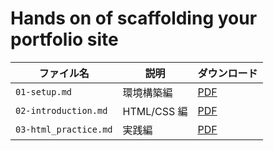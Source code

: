 # Hands on of scaffolding your portfolio site

| ファイル名            | 説明        | ダウンロード                                                                                                                          |
| --------------------- | ----------- | ------------------------------------------------------------------------------------------------------------------------------------- |
| `01-setup.md`         | 環境構築編  | [PDF](https://raw.githubusercontent.com/newt239/hands-on-of-scaffolding-your-portfolio-site/refs/heads/main/pdf/01-setup.pdf)         |
| `02-introduction.md`  | HTML/CSS 編 | [PDF](https://raw.githubusercontent.com/newt239/hands-on-of-scaffolding-your-portfolio-site/refs/heads/main/pdf/02-introduction.pdf)  |
| `03-html_practice.md` | 実践編      | [PDF](https://raw.githubusercontent.com/newt239/hands-on-of-scaffolding-your-portfolio-site/refs/heads/main/pdf/03-html_practice.pdf) |
